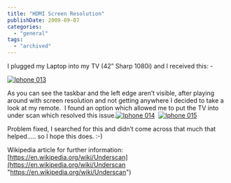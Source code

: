 ```yaml
---
title: "HDMI Screen Resolution"
publishDate: 2009-09-07
categories: 
  - "general"
tags:
  - "archived"
---
```


I plugged my Laptop into my TV (42” Sharp 1080i) and I received this: -

[![Iphone 013](https://ramberlinggeek.co.uk/wp-content/uploads/2009/09/iphone013_thumb.jpg "Iphone 013")](https://ramberlinggeek.co.uk/wp-content/uploads/2009/09/iphone013.jpg)

As you can see the taskbar and the left edge aren’t visible, after playing around with screen resolution and not getting anywhere I decided to take a look at my remote.  I found an option which allowed me to put the TV into under scan which resolved this issue.[![Iphone 014](https://ramberlinggeek.co.uk/wp-content/uploads/2009/09/iphone014_thumb.jpg "Iphone 014")](https://ramberlinggeek.co.uk/wp-content/uploads/2009/09/iphone014.jpg)  [![Iphone 015](https://ramberlinggeek.co.uk/wp-content/uploads/2009/09/iphone015_thumb.jpg "Iphone 015")](https://ramberlinggeek.co.uk/wp-content/uploads/2009/09/iphone015.jpg)

Problem fixed, I searched for this and didn’t come across that much that helped….. so I hope this does. :-)

Wikipedia article for further information: [https://en.wikipedia.org/wiki/Underscan](https://en.wikipedia.org/wiki/Underscan "https://en.wikipedia.org/wiki/Underscan")
